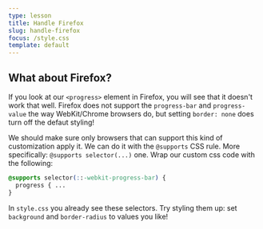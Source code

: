 ```yaml
---
type: lesson
title: Handle Firefox
slug: handle-firefox
focus: /style.css
template: default
---
```


## What about Firefox?

If you look at our `<progress>` element in Firefox, you will see that it doesn't work that well. Firefox does not support the `progress-bar` and `progress-value` the way WebKit/Chrome browsers do, but setting `border: none` does turn off the defaut styling!

We should make sure only browsers that can support this kind of customization apply it. We can do it with the `@supports` CSS rule. More specifically: `@supports selector(...)` one. Wrap our custom css code with the following:

```css
@supports selector(::-webkit-progress-bar) {
  progress { ...
}
```

In `style.css` you already see these selectors. Try styling them up: set `background` and `border-radius` to values you like!
